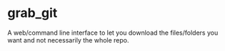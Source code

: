 # grab_git
A web/command line interface to let you download the files/folders you want and not necessarily the whole repo.

